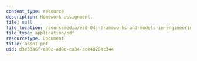 ```yaml
---
content_type: resource
description: Homework assignment.
file: null
file_location: /coursemedia/esd-04j-frameworks-and-models-in-engineering-systems-engineering-system-design-spring-2007/d3e33a6fe80cad8eca34ace4828ac344_assn1.pdf
file_type: application/pdf
resourcetype: Document
title: assn1.pdf
uid: d3e33a6f-e80c-ad8e-ca34-ace4828ac344
---
```

